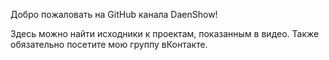 Добро пожаловать на GitHub канала DaenShow!

Здесь можно найти исходники к проектам, показанным в видео.
Также обязательно посетите мою группу вКонтакте.
